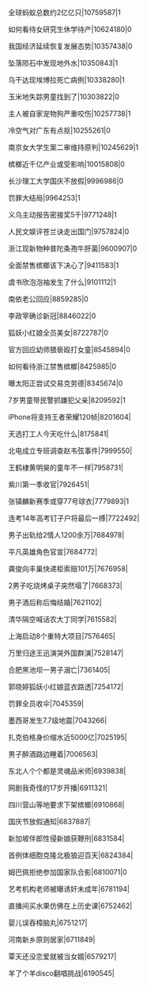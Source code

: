 全球蚂蚁总数约2亿亿只|10759587|1

如何看待女研究生休学待产|10624180|0

我国经济延续恢复发展态势|10357438|0

坠落陨石中发现地外水|10350843|1

乌干达现埃博拉死亡病例|10338280|1

玉米地失踪男童找到了|10303822|0

主人被自家宠物狗严重咬伤|10257738|1

冷空气对广东有点抠|10255261|0

南京女大学生案二审维持原判|10245629|1

槟榔近千亿产业或受影响|10015808|0

长沙理工大学国庆不放假|9996986|0

罚罪大结局|9964253|1

义乌主动报告密接奖5千|9771248|1

人民文娱评苍兰诀走出国门|9757824|0

浙江现新物种普陀条孢牛肝菌|9600907|0

全面禁售槟榔该下决心了|9411583|1

虞书欣泡泡袖发生了什么|9101112|1

南依老公回应|8859285|0

李政宰确诊新冠|8846022|0

狐妖小红娘全员美女|8722787|0

官方回应幼师猥亵殴打女童|8545894|0

如何看待浙江禁售槟榔|8425985|0

曝太阳正尝试交易克劳德|8345674|0

7岁男童带民警抓嫌犯父亲|8209592|1

iPhone将支持王者荣耀120帧|8201604|

天选打工人今天吃什么|8175841|

北电成立专班调查赵韦弦事件|7999550|

王鹤棣黄明昊的童年不一样|7958731|

紫川第一季收官|7926451|

张镇麟新赛季或穿77号球衣|7779893|1

连考14年高考钉子户将最后一搏|7722492|

男子出轨给2情人1200余万|7684978|

平凡英雄角色官宣|7684772|

龚俊向丰巢快递柜索赔101万|7676958|

2男子吃烧烤桌子突然塌了|7668373|

男子酒后称后悔结婚|7621102|

清华隔空喊话农大丁同学|7615582|

上海启动8个重特大项目|7576465|

万里归途王迅演哭外国群演|7528147|

合肥黑池坝一男子溺亡|7361405|

郭晓婷狐妖小红娘蓝衣路透|7254172|

罚罪全员收伞|7045359|

墨西哥发生7.7级地震|7043266|

扎克伯格身价缩水近5000亿|7025195|

男子醉酒路边睡着|7006563|

东北人个个都是灵魂品米师|6939838|

网剧我奇怪的17岁开播|6911321|

四川营山等地要求下架槟榔|6910868|

国庆节放假通知|6837887|

新加坡伴郎性侵新娘获鞭刑|6831584|

首例体细胞克隆北极狼迎百天|6824384|

姆巴佩拒绝参加国家队合影|6810071|0

艺考机构老师被曝诱奸未成年|6781194|

直播间买水果仿佛在上历史课|6752462|

婴儿误吞樟脑丸|6751217|

河南新乡原则居家|6711849|

覃天还没恋爱就被当女婿|6579217|

羊了个羊disco翻唱挑战|6190545|

